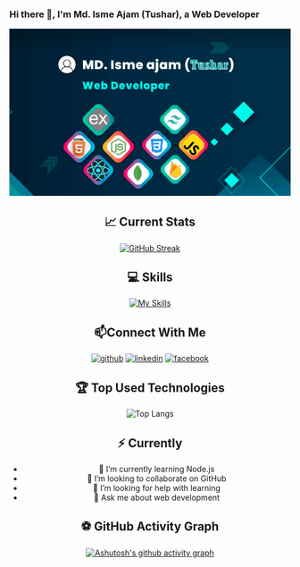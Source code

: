 ### Hi there 👋, I'm Md. Isme Ajam (Tushar), a Web Developer

[![An old rock in the desert](https://raw.githubusercontent.com/Tushar12152/Tushar12152/main/image/cover%20git.png)](https://www.facebook.com/TusharImran03)

<div align="center">

## 📈 Current Stats

[![GitHub Streak](https://github-readme-streak-stats.herokuapp.com?user=Tushar12152&theme=merko)](https://git.io/streak-stats)

</div>

<div align="center">

## 💻  Skills

[![My Skills](https://skillicons.dev/icons?i=react,javascript,nodejs,express,mongodb,html,css,tailwindcss,bootstrap,firebase,github,figma&theme=light)](https://skillicons.dev)

</div>


<div align="center">

##  📫Connect With Me
[<img src='https://cdn.jsdelivr.net/npm/simple-icons@3.0.1/icons/github.svg' alt='github' height='40'>](https://github.com/Tushar12152)
[<img src='https://cdn.jsdelivr.net/npm/simple-icons@3.0.1/icons/linkedin.svg' alt='linkedin' height='40'>](https://www.linkedin.com/in/md-isme-ajam-tushar-038504291/)
[<img src='https://cdn.jsdelivr.net/npm/simple-icons@3.0.1/icons/facebook.svg' alt='facebook' height='40'>](https://www.facebook.com/TusharImran03)


</div>
<div align="center">

##  🏆 Top Used Technologies

![Top Langs](https://github-readme-stats.vercel.app/api/top-langs/?username=Tushar12152)



</div>
<div align="center">

## ⚡ Currently
- 🌱 I’m currently learning Node.js
- 👯 I’m looking to collaborate on GitHub
- 🤔 I’m looking for help with learning
- 💬 Ask me about web development


</div>
<div align="center">

## ⚽ GitHub Activity Graph
[![Ashutosh's github activity graph](https://github-readme-activity-graph.vercel.app/graph?username=Tushar12152&custom_title=Activity%20On%20%20GitHub&hide_border=true)](https://github.com/ashutosh00710/github-readme-activity-graph)

</div>














